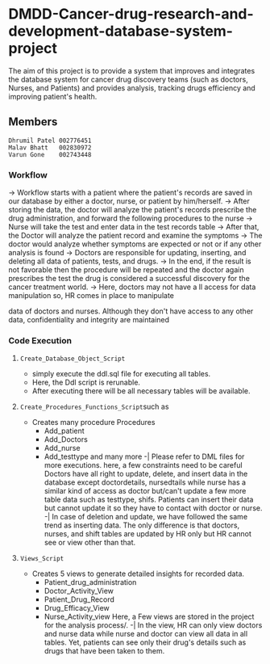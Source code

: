 
# DMDD-Cancer-drug-research-and-development-database-system-project
The aim of this project is to provide a system that improves and integrates the database system for cancer drug discovery teams (such as doctors, Nurses, and Patients) and provides analysis, tracking drugs efficiency and improving patient's health.
 
## Members
```
Dhrumil Patel 002776451
Malav Bhatt   002830972
Varun Gone    002743448
```
### Workflow
-> Workflow starts with a patient where the patient's records are saved in our database by either a doctor, nurse, or patient by him/herself.
-> After storing the data, the doctor will analyze the patient's records prescribe the drug administration, and forward the following procedures to the nurse
-> Nurse will take the test and enter data in the test records table
-> After that, the Doctor will analyze the patient record and examine the symptoms
-> The doctor would analyze whether symptoms are expected or not or if any other analysis is found
-> Doctors are responsible for updating, inserting, and deleting all data of patients, tests, and drugs.
-> In the end, if the result is not favorable then the procedure will be repeated and the doctor again prescribes the test the drug is considered a successful discovery for the cancer treatment world.
-> Here, doctors may not have a
ll access 
for data manipulation so, HR comes in place to manipulate 

data of doctors and nurses. Although they don't have access to any other data, confidentiality and integrity are maintained
### Code Execution
1. `Create_Database_Object_Script`
    * simply execute the ddl.sql file for executing all tables.
    * Here, the Ddl script is rerunable.
    * After executing there will be all necessary tables will be available.
      
2. `Create_Procedures_Functions_Script`such as
    * Creates many procedure Procedures 
        - Add_patient
        - Add_Doctors
        - Add_nurse 
        - Add_testtype and many more
     -| Please refer to DML files for more executions. here, a few constraints need to be careful Doctors have all right to update, delete, and insert data in the database except doctordetails, nursedtails while nurse has a similar kind of access as doctor but/can't update a few more table data such as testtype, shifs. Patients can insert their data but cannot update it so they have to contact with doctor or nurse.
     -| In case of deletion and update, we have followed the same trend as inserting data. The only difference is that doctors, nurses, and shift tables are updated by HR         only but HR cannot see or view other than that.

3. `Views_Script`
    * Creates 5 views to generate detailed insights for recorded data.
       - Patient_drug_administration
       - Doctor_Activity_View
       - Patient_Drug_Record
       - Drug_Efficacy_View
       - Nurse_Activity_view
  Here, a Few views are stored in the project for the analysis process/.
     -| In the view, HR can only view doctors and nurse data while nurse and doctor can view all data in all tables. Yet, patients can see only their drug's details such as drugs that have been taken to them.
